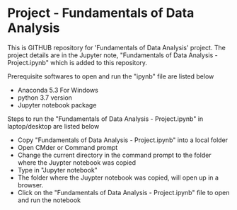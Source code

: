 # Project - Fundamentals of Data Analysis

This is GITHUB repository for 'Fundamentals of Data Analysis' project. The project details are in the Jupyter note, "Fundamentals of Data Analysis - Project.ipynb" which is added to this repository. 

Prerequisite softwares to open and run the "ipynb" file are listed below

  - Anaconda 5.3 For Windows
  - python 3.7 version
  - Jupyter notebook package
 
Steps to run the "Fundamentals of Data Analysis - Project.ipynb" in laptop/desktop are listed below

- Copy "Fundamentals of Data Analysis - Project.ipynb" into a local folder
- Open CMder or Command prompt
- Change the current directory in the command prompt to the folder where the Juypter notebook was copied
- Type in "Jupyter notebook"
- The folder where the Juypter notebook was copied, will open up in a browser.
- Click on the "Fundamentals of Data Analysis - Project.ipynb" file to open and run the notebook

